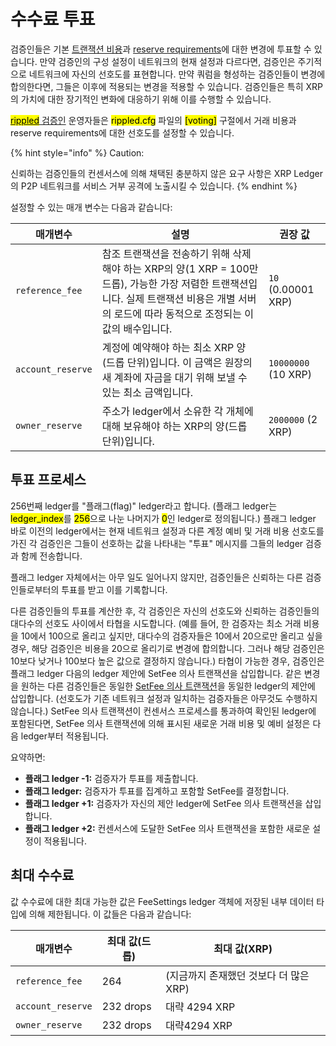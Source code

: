 # 수수료 투표

검증인들은 기본 [트랜잭션 비용](../transactions/transaction-cost.md)과 [reserve requirements](../undefined-2/reserves.md)에 대한 변경에 투표할 수 있습니다. 만약 검증인의 구성 설정이 네트워크의 현재 설정과 다르다면, 검증인은 주기적으로 네트워크에 자신의 선호도를 표현합니다. 만약 쿼럼을 형성하는 검증인들이 변경에 합의한다면, 그들은 이후에 적용되는 변경을 적용할 수 있습니다. 검증인들은 특히 XRP의 가치에 대한 장기적인 변화에 대응하기 위해 이를 수행할 수 있습니다.

[<mark style="background-color:yellow;">rippled</mark> 검증인](../../tutorials/rippled/rippled-1/rippled.md) 운영자들은 <mark style="background-color:yellow;">rippled.cfg</mark> 파일의 <mark style="background-color:yellow;">\[voting]</mark> 구절에서 거래 비용과 reserve requirements에 대한 선호도를 설정할 수 있습니다.

{% hint style="info" %}
Caution:

신뢰하는 검증인들의 컨센서스에 의해 채택된 충분하지 않은 요구 사항은 XRP Ledger의 P2P 네트워크를 서비스 거부 공격에 노출시킬 수 있습니다.
{% endhint %}

설정할 수 있는 매개 변수는 다음과 같습니다:

| 매개변수              | 설명                                                                                                                    | 권장 값                |
| ----------------- | --------------------------------------------------------------------------------------------------------------------- | ------------------- |
| `reference_fee`   | 참조 트랜잭션을 전송하기 위해 삭제해야 하는 XRP의 양(1 XRP = 100만 드롭), 가능한 가장 저렴한 트랜잭션입니다. 실제 트랜잭션 비용은 개별 서버의 로드에 따라 동적으로 조정되는 이 값의 배수입니다. | `10` (0.00001 XRP)  |
| `account_reserve` | 계정에 예약해야 하는 최소 XRP 양(드롭 단위)입니다. 이 금액은 원장의 새 계좌에 자금을 대기 위해 보낼 수 있는 최소 금액입니다.                                           | `10000000` (10 XRP) |
| `owner_reserve`   | 주소가 ledger에서 소유한 각 개체에 대해 보유해야 하는 XRP의 양(드롭 단위)입니다.                                                                   | `2000000` (2 XRP)   |

## 투표 프로세스&#x20;

256번째 ledger를 "플래그(flag)" ledger라고 합니다. (플래그 ledger는 <mark style="background-color:yellow;">ledger\_index</mark>를 <mark style="background-color:yellow;">256</mark>으로 나눈 나머지가 <mark style="background-color:yellow;">0</mark>인 ledger로 정의됩니다.) 플래그 ledger 바로 이전의 ledger에서는 현재 네트워크 설정과 다른 계정 예비 및 거래 비용 선호도를 가진 각 검증인은 그들이 선호하는 값을 나타내는 "투표" 메시지를 그들의 ledger 검증과 함께 전송합니다.

플래그 ledger 자체에서는 아무 일도 일어나지 않지만, 검증인들은 신뢰하는 다른 검증인들로부터의 투표를 받고 이를 기록합니다.

다른 검증인들의 투표를 계산한 후, 각 검증인은 자신의 선호도와 신뢰하는 검증인들의 대다수의 선호도 사이에서 타협을 시도합니다. (예를 들어, 한 검증자는 최소 거래 비용을 10에서 100으로 올리고 싶지만, 대다수의 검증자들은 10에서 20으로만 올리고 싶을 경우, 해당 검증인은 비용을 20으로 올리기로 변경에 합의합니다. 그러나 해당 검증인은 10보다 낮거나 100보다 높은 값으로 결정하지 않습니다.) 타협이 가능한 경우, 검증인은 플래그 ledger 다음의 ledger 제안에 SetFee 의사 트랜잭션을 삽입합니다. 같은 변경을 원하는 다른 검증인들은 동일한 [SetFee 의사 트랜잭션](../../references/xrp-ledger/undefined/pseudo-transactions/setfee.md)을 동일한 ledger의 제안에 삽입합니다. (선호도가 기존 네트워크 설정과 일치하는 검증자들은 아무것도 수행하지 않습니다.) SetFee 의사 트랜잭션이 컨센서스 프로세스를 통과하여 확인된 ledger에 포함된다면, SetFee 의사 트랜잭션에 의해 표시된 새로운 거래 비용 및 예비 설정은 다음 ledger부터 적용됩니다.

요약하면:

* **플래그 ledger -1:** 검증자가 투표를 제출합니다.&#x20;
* **플래그 ledger:** 검증자가 투표를 집계하고 포함할 SetFee를 결정합니다.&#x20;
* **플래그 ledger +1:** 검증자가 자신의 제안 ledger에 SetFee 의사 트랜잭션을 삽입합니다.&#x20;
* **플래그 ledger +2:** 컨센서스에 도달한 SetFee 의사 트랜잭션을 포함한 새로운 설정이 적용됩니다.&#x20;

## 최대 수수료&#x20;

값 수수료에 대한 최대 가능한 값은 FeeSettings ledger 객체에 저장된 내부 데이터 타입에 의해 제한됩니다. 이 값들은 다음과 같습니다:

| 매개변수              | 최대 값(드롭)  | 최대 값(XRP)                |
| ----------------- | --------- | ------------------------ |
| `reference_fee`   | 264       | (지금까지 존재했던 것보다 더 많은 XRP) |
| `account_reserve` | 232 drops | 대략 4294 XRP              |
| `owner_reserve`   | 232 drops |  대략4294 XRP              |
